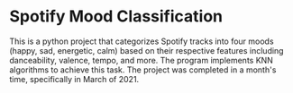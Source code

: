 # Spotify Mood Classification
This is a python project that categorizes Spotify tracks into four moods (happy, sad, energetic, calm) based on their respective features including danceability, valence, tempo, and more. The program implements KNN algorithms to achieve this task.
The project was completed in a month's time, specifically in March of 2021.
